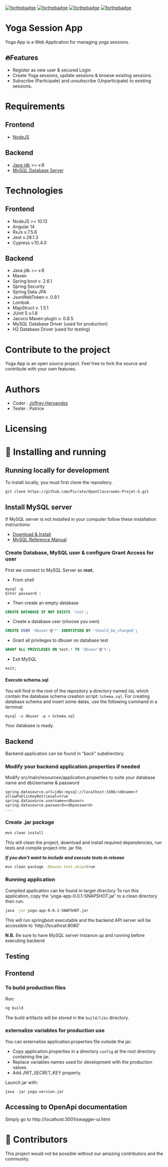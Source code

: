 [![forthebadge](https://forthebadge.com/images/badges/made-with-typescript.svg)](https://forthebadge.com)
[![forthebadge](https://forthebadge.com/images/badges/made-with-java.png)](https://forthebadge.com)
[![forthebadge](https://forthebadge.com/images/badges/build-with-spring.svg)](https://forthebadge.com)
[![forthebadge](https://forthebadge.com/images/badges/code-it-test-it-break-it.svg)](https://forthebadge.com)

# Yoga Session App
Yoga App is a Web Application for managing yoga sessions.

## 🔥Features

- Register as new user & secured Login
- Create Yoga sessions, update sessions & browse existing sessions.
- Subscribe (Participate) and unsubscribe (Unparticipate) to existing sessions.

# Requirements

## Frontend
- [NodeJS](https://nodejs.org/en)

## Backend
- [Java jdk](https://www.oracle.com/en/java/technologies/downloads/) >= v.8
- [MySQL Database Server](https://www.mysql.com/en/)

# Technologies

## Frontend

- NodeJS >= 10.13
- Angular 14
- RxJs v.7.5.6
- Jest v.28.1.3
- Cypress v.10.4.0

## Backend

- Java jdk >= v.8
- Maven
- Spring boot v. 2.6.1
- Spring Security
- Spring Data JPA
- JsonWebToken v. 0.9.1
- Lombok
- MapStruct v. 1.5.1
- JUnit 5 v.1.8
- Jacoco Maven plugin v. 0.8.5
- MySQL Database Driver (used for production)
- H2 Database Driver (used for testing)

# Contribute to the project

Yoga App is an open source project. Feel free to fork the source and contribute with your own features.

# Authors

- Coder : [Joffrey Hernandez](https://github.com/JoffreyHernandez)
- Tester : Patrice

# Licensing

# 🧬 Installing and running

## Running locally for development

To install locally, you must first clone the repository.
```shell
git clone https://github.com/Picrate/OpenClassrooms-Projet-5.git
```
## Install MySQL server

If MySQL server is not installed in your computer follow these installation instructions:

- [Download & Install](https://dev.mysql.com/downloads/installer/)
- [MySQL Reference Manual](https://dev.mysql.com/doc/refman/8.0/en/)

### Create Database, MySQL user & configure Grant Access for user
First we connect to MySQL Server as **root**;
- From shell
```shell
mysql -p
Enter password : 
```
- Then create an empty database
```SQL
CREATE DATABASE IF NOT EXISTS 'test';
```
- Create a database user (choose you own)
```SQL
CREATE USER 'dbuser'@'*' IDENTIFIED BY 'should_be_changed';
```
- Grant all privileges to dbuser on database test
```SQL
GRANT ALL PRIVILEGES ON test.* TO 'dbuser'@'%';
```
- Exit MySQL
```SQL
exit;
```
#### Execute schema.sql
You will find in the root of the repository a directory named `SQL` which contain the database schema creation script: `Schema.sql`.
For creating database schema and insert some datas, use the following command in a terminal:

```shell
mysql -u dbuser -p < Schema.sql
```
Your database is ready.

## Backend
Backend application can be found in "back" subdirectory.
### Modify your backend application.properties if needed
Modify src/main/resources/application.properties to suite your database name and dbUsername & password
```
spring.datasource.url=jdbc:mysql://localhost:3306/<dbname>?allowPublicKeyRetrieval=true
spring.datasource.username=<dbuser>
spring.datasource.password=<dbpassword>
...
```
### Create .jar package
```bash
mvn clean install
```
This will clean the project, download and install required dependencies, run tests and compile project into .jar file.

***If you don't want to include and execute tests in release***
```bash
mvn clean package -Dmaven.test.skip=true
```
### Running application
Compiled application can be found in target directory
To run this application, copy the 'yoga-app-0.0.1-SNAPSHOT.jar' to a clean directory then run:
```bash
java -jar yoga-app-0.0.1-SNAPSHOT.jar
```
This will run springboot executable and the backend API server will be accessible to 'http://localhost:8080'

**N.B.** Be sure to have MySQL server instance up and running before executing backend

## Testing


## Frontend

### To build production files
Run:
```bash
ng build
```
The build artifacts will be stored in the `build/libs` directory.

### externalize variables for production use
You can externalize application.properties file outside the jar.
- Copy application.properties in a directory `config` at the root directory containing the jar.
- Replace variables names used for development with the production values.
- Add JWT_SECRET_KEY property.

Launch jar with:
```shell
java -jar yoga-version.jar
```
## Accessing to OpenApi documentation
Simply go to http://localhost:3001/swagger-ui.html

# 🤝 Contributors

This project would not be possible without our amazing contributors and the community.
